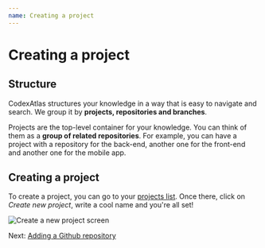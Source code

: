```yaml
---
name: Creating a project
---
```


# Creating a project

## Structure

CodexAtlas structures your knowledge in a way that is easy to navigate and search. We group it by **projects, repositories and branches**.

Projects are the top-level container for your knowledge. You can think of them as a **group of related repositories**. For example, you can have a project with a repository for the back-end, another one for the front-end and another one for the mobile app.

## Creating a project

To create a project, you can go to your [projects list](/projects). Once there, click on *Create new project*, write a cool name and you're all set!

![Create a new project screen](/guides/create-new-project.png)

Next: [Adding a Github repository](adding-a-github-repository)
